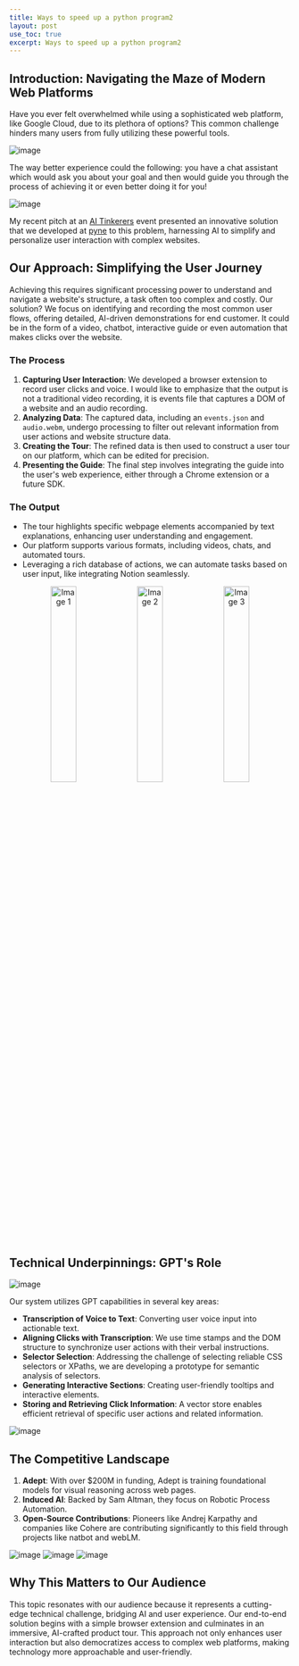 ```yaml
---
title: Ways to speed up a python program2
layout: post
use_toc: true
excerpt: Ways to speed up a python program2
---
```

## Introduction: Navigating the Maze of Modern Web Platforms


Have you ever felt overwhelmed while using a sophisticated web platform, like Google Cloud, due to its plethora of options? 
This common challenge hinders many users from fully utilizing these powerful tools. 

![image](./images/Unlocking_AHA_Moments/gcp.png)

The way better experience could the following: you have a chat assistant which would 
ask you about your goal and then would guide you through the process of achieving it or even 
better doing it for you!

![image](./images/Unlocking_AHA_Moments/better_experience.png)

My recent pitch at an [AI Tinkerers](https://munich.aitinkerers.org/) event presented an innovative solution that we developed at [pyne](pyne.ai) to this problem, harnessing AI to simplify and personalize user interaction with complex websites.

## Our Approach: Simplifying the User Journey

Achieving this requires significant processing power to understand and navigate 
a website's structure, a task often too complex and costly. Our solution? 
We focus on identifying and recording the most common user flows, offering detailed, 
AI-driven demonstrations for end customer. It could be in the form of a video, chatbot, interactive guide 
or even automation that makes clicks over the website.

### The Process

1. **Capturing User Interaction**: We developed a browser extension to record user clicks and voice. I would like to emphasize that the output is not a traditional video recording, it is events file that captures a DOM of a website and an audio recording.
2. **Analyzing Data**: The captured data, including an `events.json` and `audio.webm`, undergo processing to filter out relevant information from user actions and website structure data.
3. **Creating the Tour**: The refined data is then used to construct a user tour on our platform, which can be edited for precision.
4. **Presenting the Guide**: The final step involves integrating the guide into the user's web experience, either through a Chrome extension or a future SDK.

### The Output

- The tour highlights specific webpage elements accompanied by text explanations, enhancing user understanding and engagement.
- Our platform supports various formats, including videos, chats, and automated tours.
- Leveraging a rich database of actions, we can automate tasks based on user input, like integrating Notion seamlessly.

<p align="center">
  <img src="./images/Unlocking_AHA_Moments/chrome_extension.png" alt="Image 1" style="width: 30%;"/>
  <img src="./images/Unlocking_AHA_Moments/guide.png" alt="Image 2" style="width: 30%;"/>
  <img src="./images/Unlocking_AHA_Moments/click_tour.png" alt="Image 3" style="width: 30%;"/>
</p>


## Technical Underpinnings: GPT's Role

![image](./images/Unlocking_AHA_Moments/system_design.png)


Our system utilizes GPT capabilities in several key areas:

- **Transcription of Voice to Text**: Converting user voice input into actionable text.
- **Aligning Clicks with Transcription**: We use time stamps and the DOM structure to synchronize user actions with their verbal instructions.
- **Selector Selection**: Addressing the challenge of selecting reliable CSS selectors or XPaths, we are developing a prototype for semantic analysis of selectors.
- **Generating Interactive Sections**: Creating user-friendly tooltips and interactive elements.
- **Storing and Retrieving Click Information**: A vector store enables efficient retrieval of specific user actions and related information.

![image](./images/Unlocking_AHA_Moments/selectors.png)


## The Competitive Landscape

1. **Adept**: With over $200M in funding, Adept is training foundational models for visual reasoning across web pages.
2. **Induced AI**: Backed by Sam Altman, they focus on Robotic Process Automation.
3. **Open-Source Contributions**: Pioneers like Andrej Karpathy and companies like Cohere are contributing significantly to this field through projects like natbot and webLM.

![image](./images/Unlocking_AHA_Moments/adept.png)
![image](./images/Unlocking_AHA_Moments/induced_ai.png)
![image](./images/Unlocking_AHA_Moments/open_source_projects.png)

## Why This Matters to Our Audience

This topic resonates with our audience because it represents a cutting-edge technical challenge, bridging AI and user experience. Our end-to-end solution begins with a simple browser extension and culminates in an immersive, AI-crafted product tour. This approach not only enhances user interaction but also democratizes access to complex web platforms, making technology more approachable and user-friendly.
